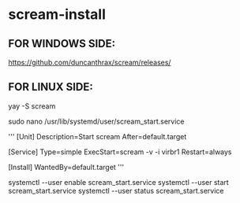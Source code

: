# scream-install

## FOR WINDOWS SIDE:

https://github.com/duncanthrax/scream/releases/

## FOR LINUX SIDE:

yay -S scream

sudo nano /usr/lib/systemd/user/scream_start.service

'''
[Unit]
Description=Start scream
After=default.target

[Service]
Type=simple
ExecStart=scream -v -i virbr1
Restart=always

[Install]
WantedBy=default.target
'''

systemctl --user enable scream_start.service
systemctl --user start scream_start.service
systemctl --user status scream_start.service